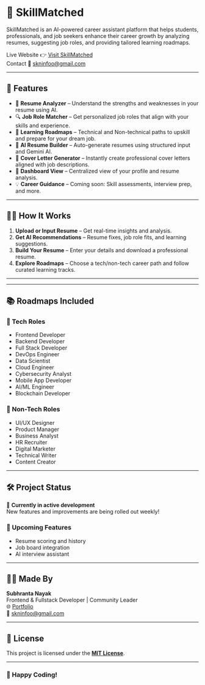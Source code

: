 # 🧠 SkillMatched

SkillMatched is an AI-powered career assistant platform that helps students, professionals, and job seekers enhance their career growth by analyzing resumes, suggesting job roles, and providing tailored learning roadmaps.

Live Website 👉 [Visit SkillMatched](https://skillmatched.vercel.app)  
Contact 📧 [skninfoo@gmail.com](mailto:skninfoo@gmail.com)

---

## 🚀 Features

- 🎯 **Resume Analyzer** – Understand the strengths and weaknesses in your resume using AI.
- 🔍 **Job Role Matcher** – Get personalized job roles that align with your skills and experience.
- 🧭 **Learning Roadmaps** – Technical and Non-technical paths to upskill and prepare for your dream job.
- 📄 **AI Resume Builder** – Auto-generate resumes using structured input and Gemini AI.
- 📝 **Cover Letter Generator** – Instantly create professional cover letters aligned with job descriptions.
- 📌 **Dashboard View** – Centralized view of your profile and resume analysis.
- 💡 **Career Guidance** – Coming soon: Skill assessments, interview prep, and more.

---

## 🧑‍💻 How It Works

1. **Upload or Input Resume** – Get real-time insights and analysis.
2. **Get AI Recommendations** – Resume fixes, job role fits, and learning suggestions.
3. **Build Your Resume** – Enter your details and download a professional resume.
4. **Explore Roadmaps** – Choose a tech/non-tech career path and follow curated learning tracks.

---

---

## 📚 Roadmaps Included

### 🔧 Tech Roles
- Frontend Developer
- Backend Developer
- Full Stack Developer
- DevOps Engineer
- Data Scientist
- Cloud Engineer
- Cybersecurity Analyst
- Mobile App Developer
- AI/ML Engineer
- Blockchain Developer

### 🎨 Non-Tech Roles
- UI/UX Designer
- Product Manager
- Business Analyst
- HR Recruiter
- Digital Marketer
- Technical Writer
- Content Creator

---

## 🛠️ Project Status

🧪 **Currently in active development**  
New features and improvements are being rolled out weekly!

### 🔮 Upcoming Features
- Resume scoring and history
- Job board integration
- AI interview assistant

---

## 👨‍💻 Made By

**Subhranta Nayak**  
Frontend & Fullstack Developer | Community Leader  
🌐 [Portfolio](https://subhranta703.github.io/Portfolio)  
📧 [skninfoo@gmail.com](mailto:skninfoo@gmail.com)

---

## 📜 License

This project is licensed under the **[MIT License](LICENSE)**.

---

### 💙 Happy Coding!


